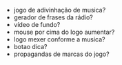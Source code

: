 - jogo de adivinhação de musica?
- gerador de frases da rádio?
- vídeo de fundo?
- mouse por cima do logo aumentar?
- logo mexer conforme a musica?
- botao dica?
- propagandas de marcas do jogo?